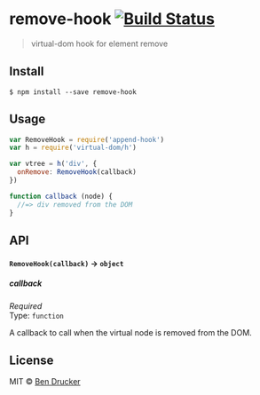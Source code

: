 # remove-hook [![Build Status](https://travis-ci.org/bendrucker/remove-hook.svg?branch=master)](https://travis-ci.org/bendrucker/remove-hook)

> virtual-dom hook for element remove


## Install

```
$ npm install --save remove-hook
```


## Usage

```js
var RemoveHook = require('append-hook')
var h = require('virtual-dom/h')

var vtree = h('div', {
  onRemove: RemoveHook(callback)  
})

function callback (node) {
  //=> div removed from the DOM
}
```

## API

#### `RemoveHook(callback)` -> `object`

##### callback

*Required*  
Type: `function`

A callback to call when the virtual node is removed from the DOM.


## License

MIT © [Ben Drucker](http://bendrucker.me)
